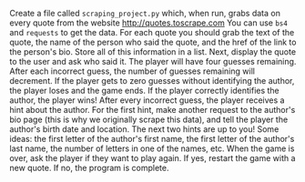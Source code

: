 Create a file called `scraping_project.py` which, when run, grabs data on every quote from the website http://quotes.toscrape.com
You can use `bs4` and `requests` to get the data. For each quote you should grab the text of the quote, the name of the person who said the quote, and the href of the link to the person's bio. Store all of this information in a list.
Next, display the quote to the user and ask who said it. The player will have four guesses remaining.
After each incorrect guess, the number of guesses remaining will decrement. If the player gets to zero guesses without identifying the author, the player loses and the game ends. If the player correctly identifies the author, the player wins!
After every incorrect guess, the player receives a hint about the author. 
For the first hint, make another request to the author's bio page (this is why we originally scrape this data), and tell the player the author's birth date and location.
The next two hints are up to you! Some ideas: the first letter of the author's first name, the first letter of the author's last name, the number of letters in one of the names, etc.
When the game is over, ask the player if they want to play again. If yes, restart the game with a new quote. If no, the program is complete.